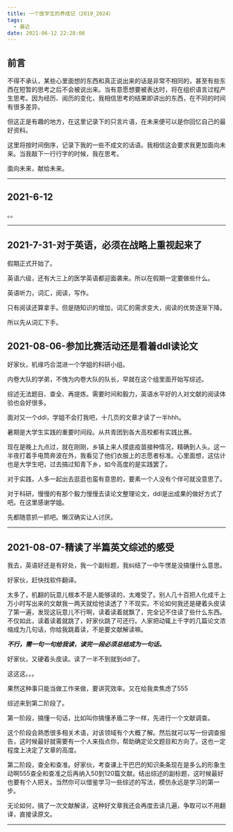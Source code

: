 ```yaml
---
title: 一个医学生的养成记（2019_2024）
tags:
  - 最近
date: 2021-06-12 22:28:08
---
```

<!-- more -->

## 前言

不得不承认，某些心里面想的东西和真正说出来的话是非常不相同的，甚至有些东西在短暂的思考之后不会被说出来。当有意愿想要被表达时，将在组织语言过程产生思考。因为经历、阅历的变化，我相信思考的结果即讲出的东西，在不同的时间有很多差异。

但这正是有趣的地方，在这里记录下的只言片语，在未来便可以是你回忆自己的最好资料。

这里将按时间倒序，记录下我的一些不成文的话语。我相信这会要求我更加面向未来。当我敲下一行行字的时候，我在思考。

面向未来，献给未来。

<hr>

## 2021-6-12

。。



<hr>

## 2021-7-31-对于英语，必须在战略上重视起来了


假期正式开始了。

英语六级，还有大三上的医学英语都迎面袭来。所以在假期一定要做些什么。

英语听力，词汇，阅读，写作。

只有阅读还算拿手。但是随知识的增加，词汇的需求变大，阅读的优势逐渐下降。

所以先从词汇下手。



## 2021-08-06-参加比赛活动还是看着ddl读论文

好家伙，机缘巧合混进一个学姐的科研小组。

内卷大队的学弟，不愧为内卷大队的队长，早就在这个组里面开始写综述。

综述无法题目、查全、再提炼。需要时间和毅力，英语水平好的人对文献的阅读体验也会好很多。

面对又一个ddl，学姐不会打我吧，十几页的文章才读了一半hhh。



暑期是大学生实践的重要时间段。从共青团到各大高校都有实践比赛。

现在是晚上九点过，就在刚刚，乡镇上来人摸底疫苗接种情况，精确到人头。这一半夜打着手电筒奔波在外，我看见了他们衣服上的志愿者标准。心里面想，这估计也是大学生吧，过去搞过知青下乡，如今高度的是实践罢了。

对于实践，人多一起出去逛逛也蛮有意思的，要素一个人没有个伴可就没意思了。

对于科研，慢慢的有那个毅力慢慢去读论文整理论文，ddl是出成果的做好方式了吧。在这里感谢学姐。



先都随意抓一抓吧。懒汉确实让人讨厌。



<hr>

## 2021-08-07-精读了半篇英文综述的感受

我去，英语好还是有好处，我一个副标题，我纠结了一中午愣是没搞懂什么意思。

好家伙，赶快找软件翻译。

太多了，机翻的玩意儿根本不是人能够读的，太难受了。别人几十百把人化成千上万小时写出来的文献我一两天就给他读透了？不现实。不论如何我还是硬着头皮读了第一遍，发现这玩意儿不行啊，读着读着就飘了，完全记不住读了些什么东西。不仅如此，读着读着就跳了，好家伙跳了可还行。人家把动辄上千字的几篇论文浓缩成为几句话，你给我跳着读，不是要文献解读嘛。

***不行，需一句一句给我读，读完一段必须总结成为一句话。***

好家伙，又硬着头皮读。读了一半不到就到ddl了。

这这这。。。

果然这种事只能当做工作来做，要讲究效率。又在给我卖焦虑了555



综述来到第二阶段了。

第一阶段，搞懂一句话，比如叫你搞懂矛盾二字一样，先进行一个文献调查。

这个阶段会熟悉很多相关术语，对该领域有个大概了解。然后就可以写一份调查报告，这时候最好就需要有一个人来指点你，帮助确定论文题目和方向了。这也一定程度上决定了文章的高度。

第二阶段，查全和查准。好家伙，考查课上干巴巴的知识条条现在是多么的形象生动啊555查全和查准之后再纳入50到120篇文献。结出综述的副标题，这时候最好也要有个人把关。当然你可以借鉴学习一些综述的写法，模仿永远是学习的第一步。



无论如何，搞了一次文献解读，这种好文章我还会再度去读几遍，争取可以不用翻译，直接读原文。

<hr>








